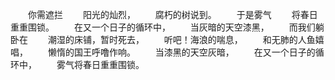 　　你需遮拦
　　阳光的灿烈，
　　腐朽的树说到。
　　于是雾气
　　将春日重重围锁。
　　在又一个日子的循环中，
　　当灰暗的天空漆黑，
　　而我们躺卧在
　　潮湿的床铺，暂时死去，
　　听吧！海浪的喘息，
　　和无肺的人鱼嬉唱，
　　懒惰的国王呼噜作响。
　　当漆黑的天空灰暗，
　　在又一个日子的循环中，
　　雾气将春日重重围锁。